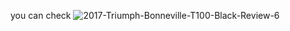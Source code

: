you can check ![2017-Triumph-Bonneville-T100-Black-Review-6](https://user-images.githubusercontent.com/94208305/142036899-f683ce1f-2057-4554-b366-723e733c19ca.jpg)

